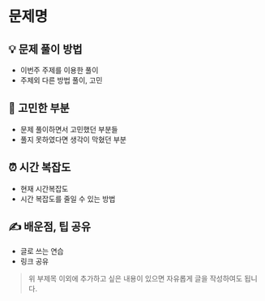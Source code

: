 # 문제명

## 💡 문제 풀이 방법
* 이번주 주제를 이용한 풀이
* 주제외 다른 방법 풀이, 고민

## 🤔 고민한 부분
* 문제 풀이하면서 고민했던 부분들
* 풀지 못하였다면 생각이 막혔던 부분
	
## ⏰ 시간 복잡도
* 현재 시간복잡도
* 시간 복잡도를 줄일 수 있는 방법
	
## ✍️ 배운점, 팁 공유
* 글로 쓰는 연습
* 링크 공유

> 위 부제목 이외에 추가하고 싶은 내용이 있으면 자유롭게 글을 작성하여도 됩니다.
